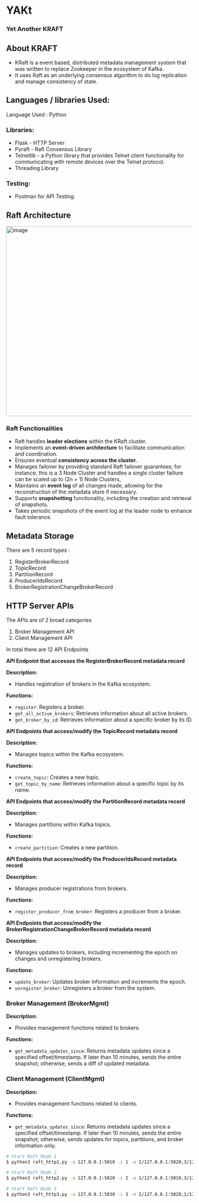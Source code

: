 # YAKt
### Yet Another KRAFT

## About KRAFT
- KRaft is a event based, distributed metadata management system that was written to replace Zookeeper in the ecosystem of Kafka.
- It uses Raft as an underlying consensus algorithm to do log replication and manage consistency of state.

## Languages / libraries Used:
Language Used : Python 

### Libraries:
- Flask - HTTP Server
- Pyraft - Raft Consensus Library
- Telnetlib - a Python library that provides Telnet client functionality for communicating with remote devices over the Telnet protocol.
- Threading Library

### Testing:
- Postman for API Testing.



## Raft Architecture
<img width="511" alt="image" src="https://github.com/Ashwinr-07/YAKt/assets/105007681/4173e06f-746c-4d40-9fec-6b5b6e2c6619">



### Raft Functionalities
- Raft handles __leader elections__ within the KRaft cluster.
- Implements an __event-driven architecture__ to facilitate communication and coordination.
- Ensures eventual __consistency across the cluster__.
- Manages failover by providing standard Raft failover guarantees; for instance, this is a 3 Node Cluster and handles a single cluster failiure can be scaled up to (2n + 1) Node Clusters,
- Maintains an __event log__ of all changes made, allowing for the reconstruction of the metadata store if necessary.
- Supports __snapshotting__ functionality, including the creation and retrieval of snapshots.
- Takes periodic snapshots of the event log at the leader node to enhance fault tolerance.



## Metadata Storage

There are 5 record types : 
1) RegisterBrokerRecord
2) TopicRecord
3) PartitionRecord
4) ProducerIdsRecord
5) BrokerRegistrationChangeBrokerRecord


## HTTP Server APIs

The APIs are of 2 broad categories
1) Broker Management API
2) Client Management API

In total there are 12 API Endpoints



__API Endpoint that accesses the RegisterBrokerRecord metadata record__

__Description:__
- Handles registration of brokers in the Kafka ecosystem.

__Functions:__
- `register`: Registers a broker.
- `get_all_active_brokers`: Retrieves information about all active brokers.
- `get_broker_by_id`: Retrieves information about a specific broker by its ID.

__API Endpoints that access/modify the TopicRecord metadata record__


__Description:__
- Manages topics within the Kafka ecosystem.

__Functions:__
- `create_topic`: Creates a new topic.
- `get_topic_by_name`: Retrieves information about a specific topic by its name.

__API Endpoints that access/modify the PartitionRecord metadata record__

__Description:__
- Manages partitions within Kafka topics.

__Functions:__
- `create_partition`: Creates a new partition.

__API Endpoints that access/modify the ProducerIdsRecord metadata record__

__Description:__
- Manages producer registrations from brokers.

__Functions:__
- `register_producer_from_broker`: Registers a producer from a broker.

__API Endpoints that access/modify the BrokerRegistrationChangeBrokerRecord metadata record__

__Description:__
- Manages updates to brokers, including incrementing the epoch on changes and unregistering brokers.

__Functions:__
- `update_broker`: Updates broker information and increments the epoch.
- `unregister_broker`: Unregisters a broker from the system.

### Broker Management (BrokerMgmt)

__Description:__
- Provides management functions related to brokers.

__Functions:__
- `get_metadata_updates_since`: Returns metadata updates since a specified offset/timestamp. If later than 10 minutes, sends the entire snapshot; otherwise, sends a diff of updated metadata.

### Client Management (ClientMgmt)

__Description:__
- Provides management functions related to clients.

__Functions:__
- `get_metadata_updates_since`: Returns metadata updates since a specified offset/timestamp. If later than 10 minutes, sends the entire snapshot; otherwise, sends updates for topics, partitions, and broker information only.

```bash
# Start Raft Node 1
$ python3 raft_http1.py -a 127.0.0.1:5010 -i 1 -e 2/127.0.0.1:5020,3/127.0.0.1:5030

# Start Raft Node 2
$ python3 raft_http2.py -a 127.0.0.1:5020 -i 2 -e 1/127.0.0.1:5010,3/127.0.0.1:5030

# Start Raft Node 3
$ python3 raft_http3.py -a 127.0.0.1:5030 -i 3 -e 2/127.0.0.1:5020,1/127.0.0

